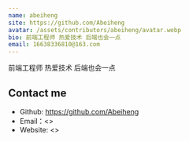 ```yaml
---
name: abeiheng
site: https://github.com/Abeiheng
avatar: /assets/contributors/abeiheng/avatar.webp
bio: 前端工程师 热爱技术 后端也会一点
email: 16638336810@163.com 
---
```


前端工程师 热爱技术 后端也会一点

## Contact me

- Github: <https://github.com/Abeiheng>
- Email：<>
- Website: <>
